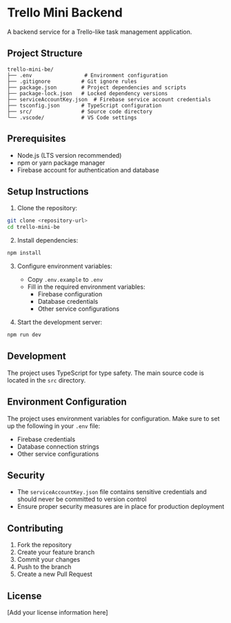 # Trello Mini Backend

A backend service for a Trello-like task management application.

## Project Structure

```
trello-mini-be/
├── .env                 # Environment configuration
├── .gitignore          # Git ignore rules
├── package.json        # Project dependencies and scripts
├── package-lock.json   # Locked dependency versions
├── serviceAccountKey.json  # Firebase service account credentials
├── tsconfig.json       # TypeScript configuration
├── src/                # Source code directory
└── .vscode/            # VS Code settings
```

## Prerequisites

- Node.js (LTS version recommended)
- npm or yarn package manager
- Firebase account for authentication and database

## Setup Instructions

1. Clone the repository:
```bash
git clone <repository-url>
cd trello-mini-be
```

2. Install dependencies:
```bash
npm install
```

3. Configure environment variables:
   - Copy `.env.example` to `.env`
   - Fill in the required environment variables:
     - Firebase configuration
     - Database credentials
     - Other service configurations

4. Start the development server:
```bash
npm run dev
```

## Development

The project uses TypeScript for type safety. The main source code is located in the `src` directory.

## Environment Configuration

The project uses environment variables for configuration. Make sure to set up the following in your `.env` file:
- Firebase credentials
- Database connection strings
- Other service configurations

## Security

- The `serviceAccountKey.json` file contains sensitive credentials and should never be committed to version control
- Ensure proper security measures are in place for production deployment

## Contributing

1. Fork the repository
2. Create your feature branch
3. Commit your changes
4. Push to the branch
5. Create a new Pull Request

## License

[Add your license information here]
